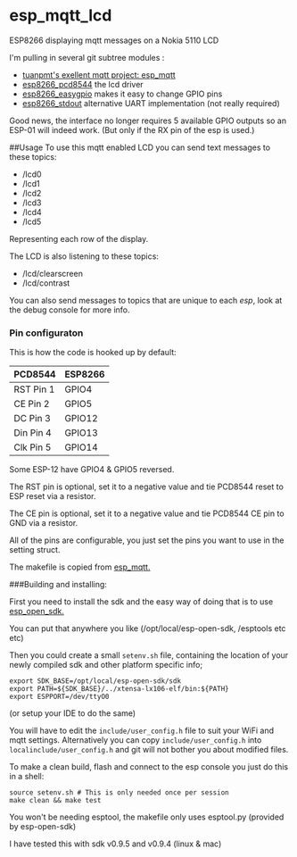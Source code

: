 # esp_mqtt_lcd

ESP8266 displaying mqtt messages on a Nokia 5110 LCD

I'm pulling in several git subtree modules :
* [tuanpmt's exellent mqtt project: esp_mqtt](https://github.com/tuanpmt/esp_mqtt) 
* [esp8266_pcd8544](https://github.com/eadf/esp8266_pcd8544) the lcd driver
* [esp8266_easygpio](https://github.com/eadf/esp8266_easygpio) makes it easy to change GPIO pins
* [esp8266_stdout](https://github.com/eadf/esp8266_stdout) alternative UART implementation (not really required) 

Good news, the interface no longer requires 5 available GPIO outputs so an ESP-01 will indeed work. (But only if the RX pin of the esp is used.)

##Usage
To use this mqtt enabled LCD you can send text messages to these topics:
* /lcd0
* /lcd1
* /lcd2
* /lcd3
* /lcd4
* /lcd5

Representing each row of the display.

The LCD is also listening to these topics:
* /lcd/clearscreen
* /lcd/contrast

You can also send messages to topics that are unique to each *esp*, look at the debug console for more info.

### Pin configuraton

This is how the code is hooked up by default:

PCD8544| ESP8266
-------|------------------
RST Pin 1 | GPIO4
CE  Pin 2 | GPIO5
DC  Pin 3 | GPIO12
Din Pin 4 | GPIO13
Clk Pin 5 | GPIO14

Some ESP-12 have GPIO4 & GPIO5 reversed.

The RST pin is optional, set it to a negative value and tie PCD8544 reset to ESP reset via a resistor.

The CE pin is optional, set it to a negative value and tie PCD8544 CE pin to GND via a resistor.

All of the pins are configurable, you just set the pins you want to use in the setting struct.

The makefile is copied from [esp_mqtt.](https://github.com/tuanpmt/esp_mqtt)

###Building and installing:

First you need to install the sdk and the easy way of doing that is to use [esp_open_sdk.](https://github.com/pfalcon/esp-open-sdk)

You can put that anywhere you like (/opt/local/esp-open-sdk, /esptools etc etc)

Then you could create a small ```setenv.sh``` file, containing the location of your newly compiled sdk and other platform specific info;
```
export SDK_BASE=/opt/local/esp-open-sdk/sdk
export PATH=${SDK_BASE}/../xtensa-lx106-elf/bin:${PATH}
export ESPPORT=/dev/ttyO0  
```
(or setup your IDE to do the same)

You will have to edit the ```include/user_config.h``` file to suit your WiFi and mqtt settings. Alternatively you can copy ```include/user_config.h``` into ```localinclude/user_config.h``` and git will not bother you about modified files.

To make a clean build, flash and connect to the esp console you just do this in a shell:
```
source setenv.sh # This is only needed once per session
make clean && make test
```

You won't be needing esptool, the makefile only uses esptool.py (provided by esp-open-sdk)

I have tested this with sdk v0.9.5 and v0.9.4 (linux & mac)
